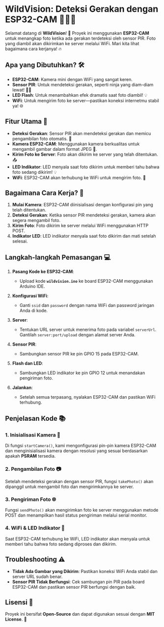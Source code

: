 # WildVision: Deteksi Gerakan dengan ESP32-CAM 🚶‍♂️📸

Selamat datang di **WildVision**! 🌟 Proyek ini menggunakan **ESP32-CAM** untuk menangkap foto ketika ada gerakan terdeteksi oleh sensor PIR. Foto yang diambil akan dikirimkan ke server melalui WiFi. Mari kita lihat bagaimana cara kerjanya! 🔥

## Apa yang Dibutuhkan? 🛠️

- **ESP32-CAM**: Kamera mini dengan WiFi yang sangat keren.
- **Sensor PIR**: Untuk mendeteksi gerakan, seperti ninja yang diam-diam lewat! 🕵️‍♂️
- **LED Flash**: Untuk menambahkan efek dramatis saat foto diambil! 💡
- **WiFi**: Untuk mengirim foto ke server—pastikan koneksi internetmu stabil ya! 🌐

## Fitur Utama 🚀

- **Deteksi Gerakan**: Sensor PIR akan mendeteksi gerakan dan memicu pengambilan foto otomatis. 🕺
- **Kamera ESP32-CAM**: Menggunakan kamera berkualitas untuk mengambil gambar dalam format JPEG 📸.
- **Kirim Foto ke Server**: Foto akan dikirim ke server yang telah ditentukan. 📤
- **LED Indikator**: LED menyala saat foto dikirim untuk memberi tahu bahwa foto sedang dikirim! 💡
- **WiFi**: ESP32-CAM akan terhubung ke WiFi untuk mengirim foto. 📶

## Bagaimana Cara Kerja? 🤔

1. **Mulai Kamera**: ESP32-CAM diinisialisasi dengan konfigurasi pin yang telah ditentukan.
2. **Deteksi Gerakan**: Ketika sensor PIR mendeteksi gerakan, kamera akan segera mengambil foto.
3. **Kirim Foto**: Foto dikirim ke server melalui WiFi menggunakan HTTP POST.
4. **Indikator LED**: LED indikator menyala saat foto dikirim dan mati setelah selesai.

## Langkah-langkah Pemasangan 💻

1. **Pasang Kode ke ESP32-CAM**:
   - Upload kode **`wildvision.ino`** ke board ESP32-CAM menggunakan Arduino IDE.
   
2. **Konfigurasi WiFi**:
   - Ganti `ssid` dan `password` dengan nama WiFi dan password jaringan Anda di kode.

3. **Server**:
   - Tentukan URL server untuk menerima foto pada variabel `serverUrl`. Gantilah `server:port/upload` dengan alamat server Anda.

4. **Sensor PIR**:
   - Sambungkan sensor PIR ke pin GPIO 15 pada ESP32-CAM.

5. **Flash dan LED**:
   - Sambungkan LED indikator ke pin GPIO 12 untuk menandakan pengiriman foto.

6. **Jalankan**:
   - Setelah semua terpasang, nyalakan ESP32-CAM dan pastikan WiFi terhubung.

## Penjelasan Kode 📚

### 1. Inisialisasi Kamera 📸
Di fungsi `startCamera()`, kami mengonfigurasi pin-pin kamera ESP32-CAM dan menginisialisasi kamera dengan resolusi yang sesuai berdasarkan apakah **PSRAM** tersedia.

### 2. Pengambilan Foto 📷
Setelah mendeteksi gerakan dengan sensor PIR, fungsi `takePhoto()` akan dipanggil untuk mengambil foto dan mengirimkannya ke server.

### 3. Pengiriman Foto 🌐
Fungsi `sendPhoto()` akan mengirimkan foto ke server menggunakan metode POST dan menampilkan hasil status pengiriman melalui serial monitor.

### 4. WiFi & LED Indikator 🌟
Saat ESP32-CAM terhubung ke WiFi, LED indikator akan menyala untuk memberi tahu bahwa foto sedang diproses dan dikirim.

## Troubleshooting ⚠️

- **Tidak Ada Gambar yang Dikirim**: Pastikan koneksi WiFi Anda stabil dan server URL sudah benar.
- **Sensor PIR Tidak Berfungsi**: Cek sambungan pin PIR pada board ESP32-CAM dan pastikan sensor PIR berfungsi dengan baik.

## Lisensi 📜

Proyek ini bersifat **Open-Source** dan dapat digunakan sesuai dengan **MIT License**. 🎉
